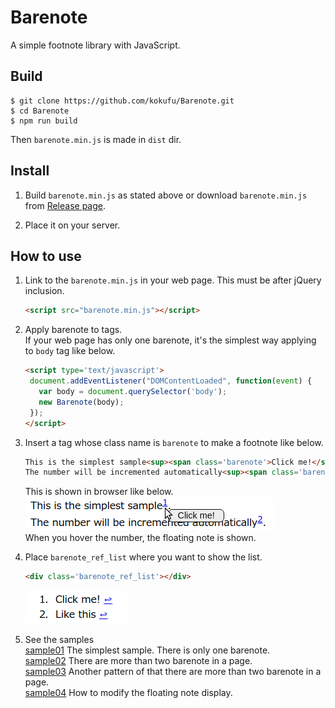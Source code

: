 # Barenote
A simple footnote library with JavaScript.

## Build
```
$ git clone https://github.com/kokufu/Barenote.git
$ cd Barenote
$ npm run build
```
Then `barenote.min.js` is made in `dist` dir.


## Install
1. Build `barenote.min.js` as stated above or
  download `barenote.min.js` from [Release page](https://github.com/kokufu/Barenote/releases).

2. Place it on your server.

## How to use
1. Link to the `barenote.min.js` in your web page.
   This must be after jQuery inclusion.

   ```html
   <script src="barenote.min.js"></script>
   ```

1. Apply barenote to tags.  
   If your web page has only one barenote, it's the simplest way applying to `body` tag like below.

   ```html
   <script type='text/javascript'>
    document.addEventListener("DOMContentLoaded", function(event) {
      var body = document.querySelector('body');
      new Barenote(body);
    });
   </script>
   ```

1. Insert a tag whose class name is `barenote` to make a footnote like below.

   ```html
   This is the simplest sample<sup><span class='barenote'>Click me!</span></sup>.<br />
   The number will be incremented automatically<sup><span class='barenote'>Like this</span></sup>.<br />
   ```

   This is shown in browser like below.  
   ![](doc/img/sample01.png)  
   When you hover the number, the floating note is shown.

1. Place `barenote_ref_list` where you want to show the list.

   ```html
   <div class='barenote_ref_list'></div>
   ```

   ![](doc/img/sample01_ref.png)

1. See the samples  
   [sample01](https://kokufu.github.io/Barenote/sample/sample01.html)
     The simplest sample. There is only one barenote.  
   [sample02](https://kokufu.github.io/Barenote/sample/sample02.html)
     There are more than two barenote in a page.  
   [sample03](https://kokufu.github.io/Barenote/sample/sample03.html)
     Another pattern of that there are more than two barenote in a page.  
   [sample04](https://kokufu.github.io/Barenote/sample/sample04.html)
     How to modify the floating note display.  
